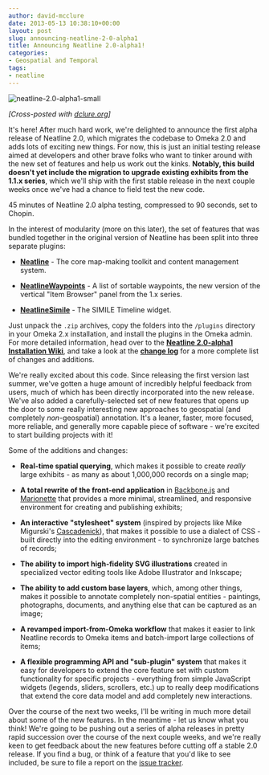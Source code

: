 ```yaml
---
author: david-mcclure
date: 2013-05-13 10:38:10+00:00
layout: post
slug: announcing-neatline-2-0-alpha1
title: Announcing Neatline 2.0-alpha1!
categories:
- Geospatial and Temporal
tags:
- neatline
---
```


![neatline-2.0-alpha1-small](http://www.scholarslab.org/wp-content/uploads/2013/05/neatline-2.0-alpha1-small.png)

_[Cross-posted with [dclure.org](http://dclure.org/logs/announcing-neatline-2-0-alpha1/)]_

It's here! After much hard work, we're delighted to announce the first alpha release of Neatline 2.0, which migrates the codebase to Omeka 2.0 and adds lots of exciting new things. For now, this is just an initial testing release aimed at developers and other brave folks who want to tinker around with the new set of features and help us work out the kinks. **Notably, this build doesn't yet include the migration to upgrade existing exhibits from the 1.1.x series**, which we'll ship with the first stable release in the next couple weeks once we've had a chance to field test the new code.


45 minutes of Neatline 2.0 alpha testing, compressed to 90 seconds, set to Chopin.

In the interest of modularity (more on this later), the set of features that was bundled together in the original version of Neatline has been split into three separate plugins:






  * **[Neatline](http://neatline.org/wp-content/uploads/2013/05/Neatline-2.0-alpha1.zip)** - The core map-making toolkit and content management system.



  * **[NeatlineWaypoints](http://neatline.org/wp-content/uploads/2013/05/NeatlineWaypoints-0.1.zip)** - A list of sortable waypoints, the new version of the vertical "Item Browser" panel from the 1.x series.



  * **[NeatlineSimile](http://neatline.org/wp-content/uploads/2013/05/NeatlineSimile-0.1.zip)** - The SIMILE Timeline widget.




Just unpack the `.zip` archives, copy the folders into the `/plugins` directory in your Omeka 2.x installation, and install the plugins in the Omeka admin. For more detailed information, head over to the [**Neatline 2.0-alpha1 Installation Wiki**](https://github.com/scholarslab/Neatline/wiki/Neatline-2.0-alpha1-Installation), and take a look at the [**change log**](https://github.com/scholarslab/Neatline/blob/develop/CHANGELOG.md) for a more complete list of changes and additions.

We're really excited about this code. Since releasing the first version last summer, we've gotten a huge amount of incredibly helpful feedback from users, much of which has been directly incorporated into the new release. We've also added a carefully-selected set of new features that opens up the door to some really interesting new approaches to geospatial (and completely _non_-geospatial) annotation. It's a leaner, faster, more focused, more reliable, and generally more capable piece of software - we're excited to start building projects with it!

Some of the additions and changes:






  * **Real-time spatial querying**, which makes it possible to create _really_ large exhibits - as many as about 1,000,000 records on a single map;




  * **A total rewrite of the front-end application** in [Backbone.js](http://backbonejs.org/) and [Marionette](http://marionettejs.com/) that provides a more minimal, streamlined, and responsive environment for creating and publishing exhibits;




  * **An interactive "stylesheet" system** (inspired by projects like Mike Migurski's [Cascadenick](https://github.com/mapnik/Cascadenik)), that makes it possible to use a dialect of CSS - built directly into the editing environment - to synchronize large batches of records;




  * **The ability to import high-fidelity SVG illustrations** created in specialized vector editing tools like Adobe Illustrator and Inkscape;




  * **The ability to add custom base layers**, which, among other things, makes it possible to annotate completely non-spatial entities - paintings, photographs, documents, and anything else that can be captured as an image;




  * **A revamped import-from-Omeka workflow** that makes it easier to link Neatline records to Omeka items and batch-import large collections of items;




  * **A flexible programming API and "sub-plugin" system** that makes it easy for developers to extend the core feature set with custom functionality for specific projects - everything from simple JavaScript widgets (legends, sliders, scrollers, etc.) up to really deep modifications that extend the core data model and add completely new interactions.





Over the course of the next two weeks, I'll be writing in much more detail about some of the new features. In the meantime - let us know what you think! We're going to be pushing out a series of alpha releases in pretty rapid succession over the course of the next couple weeks, and we're really keen to get feedback about the new features before cutting off a stable 2.0 release. If you find a bug, or think of a feature that you'd like to see included, be sure to file a report on the [issue tracker](https://github.com/scholarslab/Neatline/issues).
